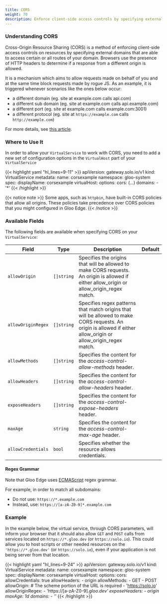 ```yaml
---
title: CORS
weight: 70
description: Enforce client-side access controls by specifying external domains to access certain routes of your domain
---
```


### Understanding CORS

Cross-Origin Resource Sharing (CORS) is a method of enforcing client-side access controls on resources by specifying
external domains that are able to access certain or all routes of your domain. Browsers use the presence of HTTP headers
to determine if a response from a different origin is allowed.

It is a mechanism which aims to allow requests made on behalf of you and at the same time block requests made by rogue
JS. As an example, it is triggered whenever scenarios like the ones below occur:

- a different domain (eg. site at example.com calls api.com)
- a different sub domain (eg. site at example.com calls api.example.com)
- a different port (eg. site at example.com calls example.com:3001)
- a different protocol (eg. site at `https://example.com` calls `http://example.com`)

For more details, see [this article](https://medium.com/@baphemot/understanding-cors-18ad6b478e2b).

### Where to Use It

In order to allow your `VirtualService` to work with CORS, you need to add a new set of configuration options in
the `VirtualHost` part of your `VirtualService`

{{< highlight yaml "hl_lines=9-11" >}}
apiVersion: gateway.solo.io/v1
kind: VirtualService
metadata:
  name: corsexample
  namespace: gloo-system
spec:
  displayName: corsexample
  virtualHost:
    options:
      cors:
        (...)
    domains:
    - '*'
{{< /highlight >}}

{{< notice note >}} Some apps, such as `httpbin`, have built-in CORS policies that allow all origins. These policies take precedence over CORS policies that you might configured in Gloo Edge.  {{< /notice >}}

### Available Fields

The following fields are available when specifying CORS on your `VirtualService`:

| Field              | Type       | Description                                                                                                                                                      | Default |
| ------------------ | ---------- | ---------------------------------------------------------------------------------------------------------------------------------------------------------------- | ------- |
| `allowOrigin`      | `[]string` | Specifies the origins that will be allowed to make CORS requests. An origin is allowed if either allow_origin or allow_origin_regex match.                       |         |
| `allowOriginRegex` | `[]string` | Specifies regex patterns that match origins that will be allowed to make CORS requests. An origin is allowed if either allow_origin or allow_origin_regex match. |         |
| `allowMethods`     | `[]string` | Specifies the content for the *access-control-allow-methods* header.                                                                                             |         |
| `allowHeaders`     | `[]string` | Specifies the content for the *access-control-allow-headers* header.                                                                                             |         |
| `exposeHeaders`    | `[]string` | Specifies the content for the *access-control-expose-headers* header.                                                                                            |         |
| `maxAge`           | `string`   | Specifies the content for the *access-control-max-age* header.                                                                                                   |         |
| `allowCredentials` | `bool`     | Specifies whether the resource allows credentials.                                                                                                               |         |


#### Regex Grammar

Note that Gloo Edge uses [ECMAScript](https://en.cppreference.com/w/cpp/regex/ecmascript) regex grammar.

For example, in order to match all subdomains:

  - Do not use: `https://*.example.com`
  - Instead, use: `https://[a-zA-Z0-9]*.example.com`

### Example

In the example below, the virtual service, through CORS parameters, will inform your browser that it should also allow
`GET` and `POST` calls from services located on `https://*.gloo.dev` (or `https://solo.io`). This could allow you to host scripts or
other needed resources on the `'https://*.gloo.dev'` (or `https://solo.io`), even if your application is not being server from that location.

{{< highlight yaml "hl_lines=9-24" >}}
apiVersion: gateway.solo.io/v1
kind: VirtualService
metadata:
  name: corsexample
  namespace: gloo-system
spec:
  displayName: corsexample
  virtualHost:
    options:
      cors:
        allowCredentials: true
        allowHeaders:
        - origin
        allowMethods:
        - GET
        - POST
        allowOrigin:
        # The scheme portion of the URL is required
        - 'https://solo.io'
        allowOriginRegex:
        - 'https://[a-zA-Z0-9]*.gloo.dev'
        exposeHeaders:
        - origin
        maxAge: 1d
    domains:
    - '*'
{{< /highlight >}}
